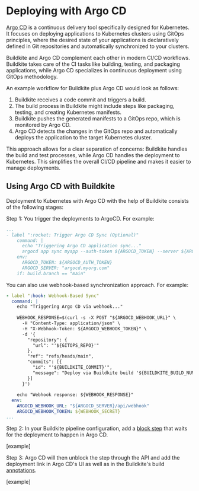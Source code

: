 # Deploying with Argo CD

[Argo CD](https://argoproj.github.io/cd/) is a continuous delivery tool specifically designed for Kubernetes. It focuses on deploying applications to Kubernetes clusters using GitOps principles, where the desired state of your applications is declaratively defined in Git repositories and automatically synchronized to your clusters.

Buildkite and Argo CD complement each other in modern CI/CD workflows. Buildkite takes care of the CI tasks like building, testing, and packaging applications, while Argo CD specializes in continuous deployment using GitOps methodology.

An example workflow for Buildkite plus Argo CD would look as follows:

1. Buildkite receives a code commit and triggers a build. 
1. The build process in Buildkite might include steps like packaging, testing, and creating Kubernetes manifests. 
1. Buildkite pushes the generated manifests to a GitOps repo, which is monitored by Argo CD. 
1. Argo CD detects the changes in the GitOps repo and automatically deploys the application to the target Kubernetes cluster. 

This approach allows for a clear separation of concerns: Buildkite handles the build and test processes, while Argo CD handles the deployment to Kubernetes. This simplifies the overall CI/CD pipeline and makes it easier to manage deployments. 


## Using Argo CD with Buildkite

Deployment to Kubernetes with Argo CD with the help of Buildkite consists of the following stages:

Step 1: You trigger the deployments to ArgoCD. For example:

```yaml
...
- label ":rocket: Trigger Argo CD Sync (Optional)"
    command: |
      echo "Triggering Argo CD application sync..."
      argocd app sync myapp --auth-token ${ARGOCD_TOKEN} --server ${ARGOCD_SERVER}
    env:
      ARGOCD_TOKEN: ${ARGOCD_AUTH_TOKEN}
      ARGOCD_SERVER: "argocd.myorg.com"
    if: build.branch == "main"
```

You can also use webhook-based synchronization approach. For example:

```yaml
- label ":hook: Webhook-Based Sync"
  command: |
    echo "Triggering Argo CD via webhook..."
    
    WEBHOOK_RESPONSE=$(curl -s -X POST "${ARGOCD_WEBHOOK_URL}" \
      -H "Content-Type: application/json" \
      -H "X-Webhook-Token: ${ARGOCD_WEBHOOK_TOKEN}" \
      -d '{
        "repository": {
          "url": "'${GITOPS_REPO}'"
        },
        "ref": "refs/heads/main",
        "commits": [{
          "id": "'${BUILDKITE_COMMIT}'",
          "message": "Deploy via Buildkite build '${BUILDKITE_BUILD_NUMBER}'"
        }]
      }')
    
    echo "Webhook response: ${WEBHOOK_RESPONSE}"
  env:
    ARGOCD_WEBHOOK_URL: "${ARGOCD_SERVER}/api/webhook"
    ARGOCD_WEBHOOK_TOKEN: ${WEBHOOK_SECRET}
...
```

Step 2: In your Buildkite pipeline configuration, add a [block step](/docs/pipelines/configure/step-types/block-step) that waits for the deployment to happen in Argo CD.

[example]

Step 3: Argo CD will then unblock the step through the API and add the deployment link in Argo CD's UI as well as in the Buildkite's build [annotations](/docs/agent/v3/cli-annotate).

[example]
